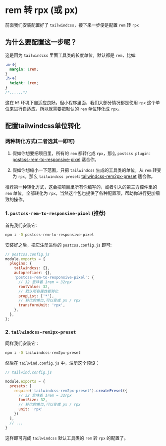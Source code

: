 # rem 转 rpx (或 px)

前面我们安装配置好了 `tailwindcss`，接下来一步便是配置 `rem` 转 `rpx`

## 为什么要配置这一步呢？

这是因为 `tailwindcss` 里面工具类的长度单位，默认都是 `rem`，比如:

```css
.m-4{
  margin: 1rem;
}
.h-4{
  height: 1rem; 
}
/*......*/
```

这在 `h5` 环境下自适应良好。但小程序里面，我们大部分情况都是使用 `rpx` 这个单位来进行自适应，所以就需要把默认的 `rem` 单位转化成 `rpx`。

## 配置tailwindcss单位转化

### 两种转化方式(二者选其一即可)

1. 假如你想要把项目里，所有的 `rem` 都转化成 `rpx`，那么 `postcss plugin`: [postcss-rem-to-responsive-pixel](https://www.npmjs.com/package/postcss-rem-to-responsive-pixel) 适合你。

2. 假如你想缩小一下范围，只把 `tailwindcss` 生成的工具类的单位，从 `rem` 转变为 `rpx`，那么 `tailwindcss preset`: [tailwindcss-rem2px-preset](https://www.npmjs.com/package/tailwindcss-rem2px-preset) 适合你。

推荐第一种转化方式，这会把项目里所有你编写的，或者引入的第三方控件里的 `rem` 单位，全部转化为 `rpx`，当然这个包也提供了各种配置项，帮助你进行更加细致的操作。

### 1. `postcss-rem-to-responsive-pixel` (推荐)

首先我们安装它:

```sh
npm i -D postcss-rem-to-responsive-pixel
```

安装好之后，把它注册进你的 `postcss.config.js` 即可:

```js
// postcss.config.js
module.exports = {
  plugins: {
    tailwindcss: {},
    autoprefixer: {},
    'postcss-rem-to-responsive-pixel': {
      // 32 意味着 1rem = 32rpx
      rootValue: 32,
      // 默认所有属性都转化
      propList: ['*'],
      // 转化的单位,可以变成 px / rpx
      transformUnit: 'rpx',
    },
  },
};
```

### 2. `tailwindcss-rem2px-preset`

同样我们安装它：

```sh
npm i -D tailwindcss-rem2px-preset
```

然后在 `tailwind.config.js` 中，注册这个预设：

```js
// tailwind.config.js

module.exports = {
  presets: [
    require('tailwindcss-rem2px-preset').createPreset({
      // 32 意味着 1rem = 32rpx
      fontSize: 32,
      // 转化的单位,可以变成 px / rpx
      unit: 'rpx'
    })
  ],
  // ...
}
```

这样即可完成 `tailwindcss` 默认工具类的 `rem` 转 `rpx` 的配置了。
